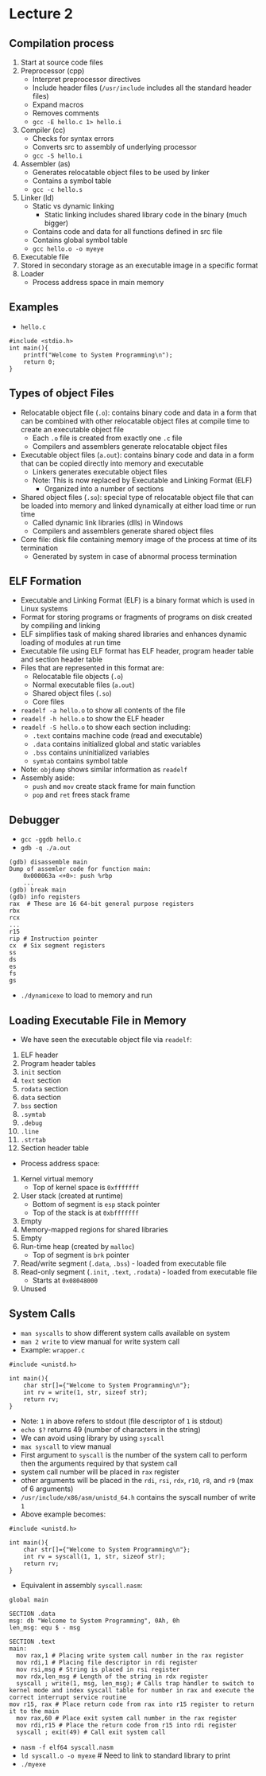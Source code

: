 # Lecture 2

## Compilation process

1. Start at source code files
2. Preprocessor (cpp)
    * Interpret preprocessor directives
    * Include header files (`/usr/include` includes all the standard header files)
    * Expand macros
    * Removes comments
    * `gcc -E hello.c 1> hello.i`
3. Compiler (cc)
    * Checks for syntax errors
    * Converts src to assembly of underlying processor
    * `gcc -S hello.i`
4. Assembler (as)
    * Generates relocatable object files to be used by linker
    * Contains a symbol table
    * `gcc -c hello.s`
5. Linker (ld)
    * Static vs dynamic linking
        + Static linking includes shared library code in the binary (much bigger)
    * Contains code and data for all functions defined in src file
    * Contains global symbol table
    * `gcc hello.o -o myeye`
6. Executable file
7. Stored in secondary storage as an executable image in a specific format
8. Loader
    * Process address space in main memory

## Examples
- `hello.c`
```
#include <stdio.h>
int main(){
    printf("Welcome to System Programming\n");
    return 0;
}
```

## Types of object Files

- Relocatable object file (`.o`): contains binary code and data in a form that can be combined with other relocatable object files at compile time to create an executable object file
    + Each `.o` file is created from exactly one `.c` file
    + Compilers and assemblers generate relocatable object files
- Executable object files (`a.out`): contains binary code and data in a form that can be copied directly into memory and executable
    + Linkers generates executable object files
    + Note: This is now replaced by Executable and Linking Format (ELF)
        * Organized into a number of sections
- Shared object files (`.so`): special type of relocatable object file that can be loaded into memory and linked dynamically at either load time or run time
    + Called dynamic link libraries (dlls) in Windows
    + Compilers and assemblers generate shared object files
- Core file: disk file containing memory image of the process at time of its termination
    + Generated by system in case of abnormal process termination

## ELF Formation

- Executable and Linking Format (ELF) is a binary format which is used in Linux systems
- Format for storing programs or fragments of programs on disk created by compiling and linking
- ELF simplifies task of making shared libraries and enhances dynamic loading of modules at run time
- Executable file using ELF format has ELF header, program header table and section header table
- Files that are represented in this format are:
    * Relocatable file objects (`.o`)
    * Normal executable files (`a.out`)
    * Shared object files (`.so`)
    * Core files
- `readelf -a hello.o` to show all contents of the file
- `readelf -h hello.o` to show the ELF header
- `readelf -S hello.o` to show each section including:
    * `.text` contains machine code (read and executable)
    * `.data` contains initialized global and static variables
    * `.bss` contains uninitialized variables
    * `symtab` contains symbol table
- Note: `objdump` shows similar information as `readelf`
- Assembly aside:
    * `push` and `mov` create stack frame for main function
    * `pop` and `ret` frees stack frame

## Debugger

- `gcc -ggdb hello.c`
- `gdb -q ./a.out`
```
(gdb) disassemble main
Dump of assemler code for function main:
    0x000063a <+0>: push %rbp
    ...
(gdb) break main
(gdb) info registers
rax  # These are 16 64-bit general purpose registers
rbx
rcx
...
r15
rip # Instruction pointer
cx  # Six segment registers
ss
ds
es
fs
gs
```
- `./dynamicexe` to load to memory and run

## Loading Executable File in Memory

- We have seen the executable object file via `readelf`:
1. ELF header
2. Program header tables
3. `init` section
4. `text` section
5. `rodata` section
6. `data` section
7. `bss` section
8. `.symtab`
9. `.debug`
10. `.line`
11. `.strtab`
12. Section header table
- Process address space:
1. Kernel virtual memory
    * Top of kernel space is `0xfffffff`
2. User stack (created at runtime)
    * Bottom of segment is `esp` stack pointer
    * Top of the stack is at `0xbfffffff`
3. Empty
4. Memory-mapped regions for shared libraries
5. Empty
6. Run-time heap (created by `malloc`)
    * Top of segment is `brk` pointer
7. Read/write segment (`.data`, `.bss`) - loaded from executable file
8. Read-only segment (`.init`, `.text`, `.rodata`) - loaded from executable file
    * Starts at `0x08048000`
10. Unused

## System Calls

- `man syscalls` to show different system calls available on system
- `man 2 write` to view manual for write system call
- Example: `wrapper.c`
```
#include <unistd.h>

int main(){
    char str[]={"Welcome to System Programming\n"};
    int rv = write(1, str, sizeof str);
    return rv;
}
```
- Note: `1` in above refers to stdout (file descriptor of `1` is stdout)
- `echo $?` returns 49 (number of characters in the string)
- We can avoid using library by using `syscall`
- `max syscall` to view manual
- First argument to `syscall` is the number of the system call to perform then the arguments required by that system call
- system call number will be placed in `rax` register
- other arguments will be placed in the `rdi`, `rsi`, `rdx`, `r10`, `r8`, and `r9` (max of 6 arguments)
- `/usr/include/x86/asm/unistd_64.h` contains the syscall number of write `1`
- Above example becomes:
```
#include <unistd.h>

int main(){
    char str[]={"Welcome to System Programming\n"};
    int rv = syscall(1, 1, str, sizeof str);
    return rv;
}
```
- Equivalent in assembly `syscall.nasm`:
```
global main

SECTION .data
msg: db "Welcome to System Programming", 0Ah, 0h
len_msg: equ $ - msg

SECTION .text
main:
  mov rax,1 # Placing write system call number in the rax register
  mov rdi,1 # Placing file descriptor in rdi register
  mov rsi,msg # String is placed in rsi register
  mov rdx,len_msg # Length of the string in rdx register
  syscall ; write(1, msg, len_msg); # Calls trap handler to switch to kernel mode and index syscall table for number in rax and execute the correct interrupt service routine
mov r15, rax # Place return code from rax into r15 register to return it to the main
  mov rax,60 # Place exit system call number in the rax register
  mov rdi,r15 # Place the return code from r15 into rdi register
  syscall ; exit(49) # Call exit system call
```
- `nasm -f elf64 syscall.nasm`
- `ld syscall.o -o myexe` # Need to link to standard library to print
- `./myexe`